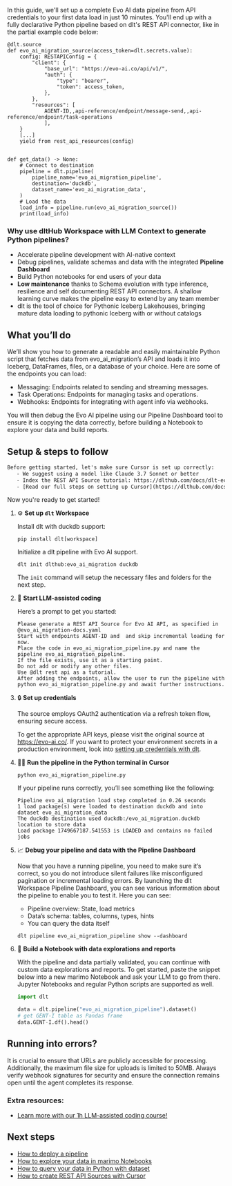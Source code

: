 In this guide, we'll set up a complete Evo AI data pipeline from API credentials to your first data load in just 10 minutes. You'll end up with a fully declarative Python pipeline based on dlt's REST API connector, like in the partial example code below:

```python-outcome
@dlt.source
def evo_ai_migration_source(access_token=dlt.secrets.value):
    config: RESTAPIConfig = {
        "client": {
            "base_url": "https://evo-ai.co/api/v1/",
            "auth": {
                "type": "bearer",
                "token": access_token,
            },
        },
        "resources": [
            AGENT-ID,,api-reference/endpoint/message-send,,api-reference/endpoint/task-operations
            ],
    }
    [...]
    yield from rest_api_resources(config)


def get_data() -> None:
    # Connect to destination
    pipeline = dlt.pipeline(
        pipeline_name='evo_ai_migration_pipeline',
        destination='duckdb',
        dataset_name='evo_ai_migration_data', 
    )
    # Load the data
    load_info = pipeline.run(evo_ai_migration_source())
    print(load_info) 
```

### Why use dltHub Workspace with LLM Context to generate Python pipelines?

- Accelerate pipeline development with AI-native context
- Debug pipelines, validate schemas and data with the integrated **Pipeline Dashboard**
- Build Python notebooks for end users of your data
- **Low maintenance** thanks to Schema evolution with type inference, resilience and self documenting REST API connectors. A shallow learning curve makes the pipeline easy to extend by any team member
- dlt is the tool of choice for Pythonic Iceberg Lakehouses, bringing mature data loading to pythonic Iceberg with or without catalogs

## What you’ll do

We’ll show you how to generate a readable and easily maintainable Python script that fetches data from evo_ai_migration’s API and loads it into Iceberg, DataFrames, files, or a database of your choice. Here are some of the endpoints you can load:

- Messaging: Endpoints related to sending and streaming messages.
- Task Operations: Endpoints for managing tasks and operations.
- Webhooks: Endpoints for integrating with agent info via webhooks.

You will then debug the Evo AI pipeline using our Pipeline Dashboard tool to ensure it is copying the data correctly, before building a Notebook to explore your data and build reports.

## Setup & steps to follow

```default
Before getting started, let's make sure Cursor is set up correctly:
   - We suggest using a model like Claude 3.7 Sonnet or better
   - Index the REST API Source tutorial: https://dlthub.com/docs/dlt-ecosystem/verified-sources/rest_api/ and add it to context as **@dlt rest api**
   - [Read our full steps on setting up Cursor](https://dlthub.com/docs/dlt-ecosystem/llm-tooling/cursor-restapi#23-configuring-cursor-with-documentation)
```

Now you're ready to get started!

1. ⚙️ **Set up `dlt` Workspace**
    
    Install dlt with duckdb support:
    ```shell
    pip install dlt[workspace]
    ```

    Initialize a dlt pipeline with Evo AI support.
    ```shell
    dlt init dlthub:evo_ai_migration duckdb
    ```

    The `init` command will setup the necessary files and folders for the next step.
    
2. 🤠 **Start LLM-assisted coding**
    
    Here’s a prompt to get you started:
    
    ```prompt
    Please generate a REST API Source for Evo AI API, as specified in @evo_ai_migration-docs.yaml 
    Start with endpoints AGENT-ID and  and skip incremental loading for now. 
    Place the code in evo_ai_migration_pipeline.py and name the pipeline evo_ai_migration_pipeline. 
    If the file exists, use it as a starting point. 
    Do not add or modify any other files. 
    Use @dlt rest api as a tutorial. 
    After adding the endpoints, allow the user to run the pipeline with python evo_ai_migration_pipeline.py and await further instructions.
    ```

    
3. 🔒 **Set up credentials** 
    
    The source employs OAuth2 authentication via a refresh token flow, ensuring secure access.
    
    To get the appropriate API keys, please visit the original source at https://evo-ai.co/.
    If you want to protect your environment secrets in a production environment, look into [setting up credentials with dlt](https://dlthub.com/docs/walkthroughs/add_credentials).
    
4. 🏃‍♀️ **Run the pipeline in the Python terminal in Cursor**
    
    ```shell
    python evo_ai_migration_pipeline.py
    ```
    
    If your pipeline runs correctly, you’ll see something like the following:
    
    ```shell
    Pipeline evo_ai_migration load step completed in 0.26 seconds
    1 load package(s) were loaded to destination duckdb and into dataset evo_ai_migration_data
    The duckdb destination used duckdb:/evo_ai_migration.duckdb location to store data
    Load package 1749667187.541553 is LOADED and contains no failed jobs
    ```
    
5. 📈 **Debug your pipeline and data with the Pipeline Dashboard**

    Now that you have a running pipeline, you need to make sure it’s correct, so you do not introduce silent failures like misconfigured pagination or incremental loading errors. By launching the dlt Workspace Pipeline Dashboard, you can see various information about the pipeline to enable you to test it. Here you can see:
    - Pipeline overview: State, load metrics
    - Data’s schema: tables, columns, types, hints
    - You can query the data itself
    
    ```shell
    dlt pipeline evo_ai_migration_pipeline show --dashboard
    ```
    
6. 🐍 **Build a Notebook with data explorations and reports**

    With the pipeline and data partially validated, you can continue with custom data explorations and reports. To get started, paste the snippet below into a new marimo Notebook and ask your LLM to go from there. Jupyter Notebooks and regular Python scripts are supported as well.

    
    ```python
    import dlt

   data = dlt.pipeline("evo_ai_migration_pipeline").dataset()
   # get GENT-I table as Pandas frame
   data.GENT-I.df().head()
    ```

## Running into errors?

It is crucial to ensure that URLs are publicly accessible for processing. Additionally, the maximum file size for uploads is limited to 50MB. Always verify webhook signatures for security and ensure the connection remains open until the agent completes its response.

### Extra resources:

- [Learn more with our 1h LLM-assisted coding course!](https://www.youtube.com/watch?v=GGid70rnJuM)

## Next steps

- [How to deploy a pipeline](https://dlthub.com/docs/walkthroughs/deploy-a-pipeline)
- [How to explore your data in marimo Notebooks](https://dlthub.com/docs/general-usage/dataset-access/marimo)
- [How to query your data in Python with dataset](https://dlthub.com/docs/general-usage/dataset-access/dataset)
- [How to create REST API Sources with Cursor](https://dlthub.com/docs/dlt-ecosystem/llm-tooling/cursor-restapi)